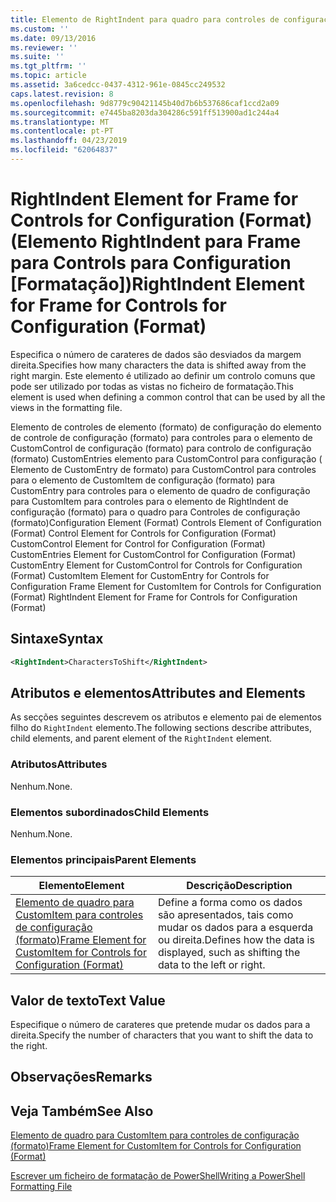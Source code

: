 ```yaml
---
title: Elemento de RightIndent para quadro para controles de configuração (formato) | Documentos da Microsoft
ms.custom: ''
ms.date: 09/13/2016
ms.reviewer: ''
ms.suite: ''
ms.tgt_pltfrm: ''
ms.topic: article
ms.assetid: 3a6cedcc-0437-4312-961e-0845cc249532
caps.latest.revision: 8
ms.openlocfilehash: 9d8779c90421145b40d7b6b537686caf1ccd2a09
ms.sourcegitcommit: e7445ba8203da304286c591ff513900ad1c244a4
ms.translationtype: MT
ms.contentlocale: pt-PT
ms.lasthandoff: 04/23/2019
ms.locfileid: "62064837"
---
```

# <a name="rightindent-element-for-frame-for-controls-for-configuration-format"></a><span data-ttu-id="8e765-102">RightIndent Element for Frame for Controls for Configuration (Format) (Elemento RightIndent para Frame para Controls para Configuration [Formatação])</span><span class="sxs-lookup"><span data-stu-id="8e765-102">RightIndent Element for Frame for Controls for Configuration (Format)</span></span>

<span data-ttu-id="8e765-103">Especifica o número de carateres de dados são desviados da margem direita.</span><span class="sxs-lookup"><span data-stu-id="8e765-103">Specifies how many characters the data is shifted away from the right margin.</span></span> <span data-ttu-id="8e765-104">Este elemento é utilizado ao definir um controlo comuns que pode ser utilizado por todas as vistas no ficheiro de formatação.</span><span class="sxs-lookup"><span data-stu-id="8e765-104">This element is used when defining a common control that can be used by all the views in the formatting file.</span></span>

<span data-ttu-id="8e765-105">Elemento de controles de elemento (formato) de configuração do elemento de controle de configuração (formato) para controles para o elemento de CustomControl de configuração (formato) para controlo de configuração (formato) CustomEntries elemento para CustomControl para configuração ( Elemento de CustomEntry de formato) para CustomControl para controles para o elemento de CustomItem de configuração (formato) para CustomEntry para controles para o elemento de quadro de configuração para CustomItem para controles para o elemento de RightIndent de configuração (formato) para o quadro para Controles de configuração (formato)</span><span class="sxs-lookup"><span data-stu-id="8e765-105">Configuration Element (Format) Controls Element of Configuration (Format) Control Element for Controls for Configuration (Format) CustomControl Element for Control for Configuration (Format) CustomEntries Element for CustomControl for Configuration (Format) CustomEntry Element for CustomControl for Controls for Configuration (Format) CustomItem Element for CustomEntry for Controls for Configuration Frame Element for CustomItem for Controls for Configuration (Format) RightIndent Element for Frame for Controls for Configuration (Format)</span></span>

## <a name="syntax"></a><span data-ttu-id="8e765-106">Sintaxe</span><span class="sxs-lookup"><span data-stu-id="8e765-106">Syntax</span></span>

```xml
<RightIndent>CharactersToShift</RightIndent>
```

## <a name="attributes-and-elements"></a><span data-ttu-id="8e765-107">Atributos e elementos</span><span class="sxs-lookup"><span data-stu-id="8e765-107">Attributes and Elements</span></span>

<span data-ttu-id="8e765-108">As secções seguintes descrevem os atributos e elemento pai de elementos filho do `RightIndent` elemento.</span><span class="sxs-lookup"><span data-stu-id="8e765-108">The following sections describe attributes, child elements, and parent element of the `RightIndent` element.</span></span>

### <a name="attributes"></a><span data-ttu-id="8e765-109">Atributos</span><span class="sxs-lookup"><span data-stu-id="8e765-109">Attributes</span></span>

<span data-ttu-id="8e765-110">Nenhum.</span><span class="sxs-lookup"><span data-stu-id="8e765-110">None.</span></span>

### <a name="child-elements"></a><span data-ttu-id="8e765-111">Elementos subordinados</span><span class="sxs-lookup"><span data-stu-id="8e765-111">Child Elements</span></span>

<span data-ttu-id="8e765-112">Nenhum.</span><span class="sxs-lookup"><span data-stu-id="8e765-112">None.</span></span>

### <a name="parent-elements"></a><span data-ttu-id="8e765-113">Elementos principais</span><span class="sxs-lookup"><span data-stu-id="8e765-113">Parent Elements</span></span>

|<span data-ttu-id="8e765-114">Elemento</span><span class="sxs-lookup"><span data-stu-id="8e765-114">Element</span></span>|<span data-ttu-id="8e765-115">Descrição</span><span class="sxs-lookup"><span data-stu-id="8e765-115">Description</span></span>|
|-------------|-----------------|
|[<span data-ttu-id="8e765-116">Elemento de quadro para CustomItem para controles de configuração (formato)</span><span class="sxs-lookup"><span data-stu-id="8e765-116">Frame Element for CustomItem for Controls for Configuration (Format)</span></span>](./frame-element-for-customitem-for-controls-for-configuration-format.md)|<span data-ttu-id="8e765-117">Define a forma como os dados são apresentados, tais como mudar os dados para a esquerda ou direita.</span><span class="sxs-lookup"><span data-stu-id="8e765-117">Defines how the data is displayed, such as shifting the data to the left or right.</span></span>|

## <a name="text-value"></a><span data-ttu-id="8e765-118">Valor de texto</span><span class="sxs-lookup"><span data-stu-id="8e765-118">Text Value</span></span>

<span data-ttu-id="8e765-119">Especifique o número de carateres que pretende mudar os dados para a direita.</span><span class="sxs-lookup"><span data-stu-id="8e765-119">Specify the number of characters that you want to shift the data to the right.</span></span>

## <a name="remarks"></a><span data-ttu-id="8e765-120">Observações</span><span class="sxs-lookup"><span data-stu-id="8e765-120">Remarks</span></span>

## <a name="see-also"></a><span data-ttu-id="8e765-121">Veja Também</span><span class="sxs-lookup"><span data-stu-id="8e765-121">See Also</span></span>

[<span data-ttu-id="8e765-122">Elemento de quadro para CustomItem para controles de configuração (formato)</span><span class="sxs-lookup"><span data-stu-id="8e765-122">Frame Element for CustomItem for Controls for Configuration (Format)</span></span>](./frame-element-for-customitem-for-controls-for-configuration-format.md)

[<span data-ttu-id="8e765-123">Escrever um ficheiro de formatação de PowerShell</span><span class="sxs-lookup"><span data-stu-id="8e765-123">Writing a PowerShell Formatting File</span></span>](./writing-a-powershell-formatting-file.md)
